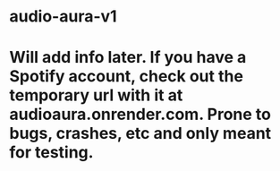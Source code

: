 # audio-aura-v1
# Will add info later. If you have a Spotify account, check out the temporary url with it at audioaura.onrender.com. Prone to bugs, crashes, etc and only meant for testing.
